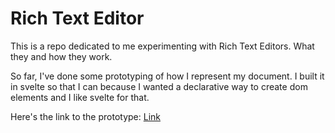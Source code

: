 # Rich Text Editor
This is a repo dedicated to me experimenting with Rich Text Editors. What they and how they work.


So far, I've done some prototyping of how I represent my document. I built it in svelte so that I can because I wanted a declarative way to create dom elements and I like svelte for that. 

Here's the link to the prototype: [Link](https://svelte.dev/playground/ff40b21fb31d45339ff7c7f196ebc49d?version=5.34.7)


